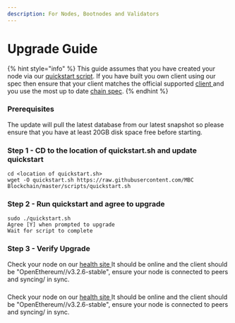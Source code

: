 ```yaml
---
description: For Nodes, Bootnodes and Validators
---
```


# Upgrade Guide

{% hint style="info" %}
This guide assumes that you have created your node via our [quickstart script](https://github.com/MBCio/MBC-network/blob/master/scripts/quickstart.sh). If you have built you own client using our spec then ensure that your client matches the official supported [client ](https://github.com/MBCio/MBC-network/blob/master/Dockerfile#L23)and you use the most up to date [chain spec](https://github.com/MBCio/MBC-network/blob/master/config/spec.json).
{% endhint %}

### Prerequisites

The update will pull the latest database from our latest snapshot so please ensure that you have at least 20GB disk space free before starting.

### Step 1 - CD to the location of quickstart.sh and update quickstart

```
cd <location of quickstart.sh>
wget -O quickstart.sh https://raw.githubusercontent.com/MBC Blockchain/master/scripts/quickstart.sh
```

### Step 2 - Run quickstart and agree to upgrade

```
sudo ./quickstart.sh
Agree [Y] when prompted to upgrade
Wait for script to complete
```

### Step 3 - Verify Upgrade

Check your node on our [health site ](https://status.MBCscan.com)It should be online and the client should be "OpenEthereum//v3.2.6-stable", ensure your node is connected to peers and syncing/ in sync.

### &#x20;<a href="#step-3-verify-upgrade" id="step-3-verify-upgrade"></a>

Check your node on our [health site ](https://status.MBCscan.com/)It should be online and the client should be "OpenEthereum//v3.2.6-stable", ensure your node is connected to peers and syncing/ in sync.
